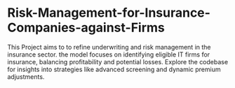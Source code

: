 # Risk-Management-for-Insurance-Companies-against-Firms
This Project aims to to refine underwriting and risk management in the insurance sector. the model focuses on identifying eligible IT firms for insurance, balancing profitability and potential losses. Explore the codebase for insights into strategies like advanced screening and dynamic premium adjustments.
